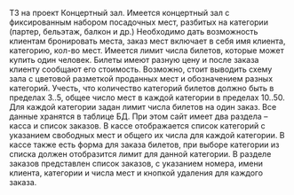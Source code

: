 ТЗ на проект
Концертный зал. Имеется концертный зал с фиксированным набором посадочных мест, разбитых на категории (партер, бельэтаж, балкон и др.) Необходимо дать возможность клиентам бронировать места, заказ мест включает в себя имя клиента, категорию, кол-во мест. Имеется лимит числа билетов, которые может купить один человек. Билеты имеют разную цену и после заказа клиенту сообщают его стоимость. Возможно, стоит выводить схему зала с цветовой разметкой проданных мест и обозначением разных категорий. Учесть, что количество категорий билетов должно быть в пределах 3..5, общее число мест в каждой категории в пределах 10..50. Для каждой категории задан лимит числа билетов на один заказ. Все данные хранятся в таблице БД. При этом сайт имеет два раздела – касса и список заказов. В кассе отображается список категорий с указанием свободных мест и общего их числа для каждой категории. В кассе также есть форма для заказа билетов, при выборе категории из списка должен отобразится лимит для данной категории. В разделе заказов представлен список заказов, с указанием номера, имени клиента, категории и числа мест и кнопкой удаления для каждого заказа.